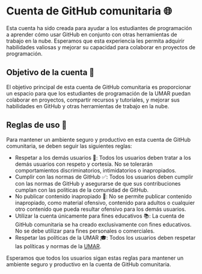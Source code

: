# Cuenta de GitHub comunitaria 🌐️

Esta cuenta ha sido creada para ayudar a los estudiantes de programación a aprender cómo usar GitHub en conjunto con otras herramientas de trabajo en la nube. Esperamos que esta experiencia les permita adquirir habilidades valiosas y mejorar su capacidad para colaborar en proyectos de programación.

## Objetivo de la cuenta 🎯

El objetivo principal de esta cuenta de GitHub comunitaria es proporcionar un espacio para que los estudiantes de programación de la UMAR puedan colaborar en proyectos, compartir recursos y tutoriales, y mejorar sus habilidades en GitHub y otras herramientas de trabajo en la nube.

## Reglas de uso 📝

Para mantener un ambiente seguro y productivo en esta cuenta de GitHub comunitaria, se deben seguir las siguientes reglas:

- Respetar a los demás usuarios 👥: Todos los usuarios deben tratar a los demás usuarios con respeto y cortesía. No se tolerarán comportamientos discriminatorios, intimidatorios o inapropiados.
- Cumplir con las normas de GitHub ✅: Todos los usuarios deben cumplir con las normas de GitHub y asegurarse de que sus contribuciones cumplan con las políticas de la comunidad de GitHub.
- No publicar contenido inapropiado 🚫: No se permite publicar contenido inapropiado, como material ofensivo, contenido para adultos o cualquier otro contenido que pueda resultar ofensivo para los demás usuarios.
- Utilizar la cuenta únicamente para fines educativos 📚: La cuenta de GitHub comunitaria se ha creado exclusivamente con fines educativos. No se debe utilizar para fines personales o comerciales.
- Respetar las políticas de la UMAR 🎓: Todos los usuarios deben respetar las políticas y normas de la [UMAR](https://www.umar.mx/web/).

Esperamos que todos los usuarios sigan estas reglas para mantener un ambiente seguro y productivo en la cuenta de GitHub comunitaria.
